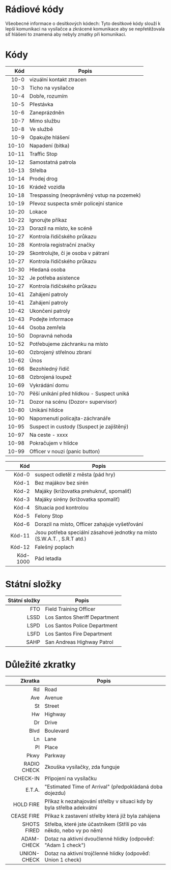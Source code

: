 ﻿# Rádiové kódy

Všeobecné informace o desítkových kódech: Tyto desítkové kódy slouží k lepší komunikaci na vysílačce a zkrácené komunikace aby se nepřetěžovala síť hlášení to znamená aby nebyly zmatky při komunikaci.

# Kódy

| Kód           |     Popis     |
| ------------: | ------------- |
| 10-0      | vizuální kontakt ztracen |
| 10-3      | Ticho na vysílačce |
| 10-4      | Dobře, rozumím |
| 10-5       | Přestávka |
| 10-6      | Zaneprázdněn |
| 10-7      |  Mimo službu |
| 10-8      |  Ve službě |
| 10-9      | Opakujte hlášení |
| 10-10      | Napadení (bitka) |
| 10-11      | Traffic Stop |
| 10-12      | Samostatná patrola |
| 10-13      | Střelba |
| 10-14      |  Prodej drog |
| 10-16      | Krádež vozidla |
| 10-18      | Trespassing (neoprávněný vstup na pozemek) |
| 10-19      | Převoz suspecta směr policejní stanice |
| 10-20      | Lokace |
| 10-22      | Ignorujte příkaz |
| 10-23      | Dorazil na místo, ke scéně |
| 10-27   | Kontrola řidičského průkazu |
| 10-28   | Kontrola registrační značky |
| 10-29   |  Skontrolujte, či je osoba v pátraní |
| 10-27   | Kontrola řidičského průkazu |
| 10-30  | Hledaná osoba |
| 10-32   |  Je potřeba asistence |
| 10-27   | Kontrola řidičského průkazu |
| 10-41   | Zahájení patroly |
| 10-41   | Zahájení patroly |
| 10-42   | Ukončeni patroly |
| 10-43   | Podejte informace |
| 10-44   | Osoba zemřela |
| 10-50   | Dopravná nehoda |
| 10-52   | Potřebujeme záchranku na místo |
| 10-60    | Ozbrojený střelnou zbraní |
| 10-62   | Únos |
| 10-66   | Bezohledný řidič |
| 10-68    | Ozbrojená loupež |
| 10-69   | Vykrádání domu |
| 10-70   | Pěší unikání před hlídkou - Suspect uniká |
| 10-71   | Dozor na scénu (Dozor= supervisor) |
| 10-80  | Unikání hlídce |
| 10-90   | Napomenutí policajta-záchranáře |
| 10-95   |  Suspect in custody (Suspect je zajištěný) |
| 10-97   |  Na ceste - xxxx |
| 10-98  | Pokračujem v hlídce |
| 10-99  | Officer v nouzi (panic button) |

| Kód           |     Popis     |
| ------------: | ------------- |
| Kód-0     | suspect odletěl z města (pád hry) |
| Kód-1    | Bez majákov bez sirén |
| Kód-2     | Majáky (križovatka prehuknuť, spomaliť) |
| Kód-3     | Majáky sirény (križovatka spomaliť) |
| Kód-4     | Situacia pod kontrolou |
| Kód-5     | Felony Stop |
| Kód-6     | Dorazil na místo, Officer zahajuje vyšetřování |
| Kód-11     | Jsou potřeba speciální zásahové jednotky na místo (S.W.A.T. , S.R.T atd.)|
| Kód-12     | Falešný poplach |
| Kód-1000     | Pád letadla |

# Státní složky

| Státní složky      |     Popis     |
| ------------: | ------------- |
| FTO    | Field Training Officer  |
| LSSD    | Los Santos Sheriff Department   |
| LSPD   | Los Santos Police Department   |
| LSFD    | Los Santos Fire Department  |
| SAHP    | San Andreas Highway Patrol  |

# Důležité zkratky

| Zkratka          |     Popis     |
| ------------: | ------------- |
| Rd    | Road  |
| Ave   | Avenue |
| St     | Street  |
| Hw    | Highway  |
| Dr     | Drive  |
| Blvd     | Boulevard  |
| Ln    | Lane  |
| Pl     | Place |
| Pkwy  | Parkway |
| RADIO CHECK  | Zkouška vysílačky, zda funguje |
| CHECK-IN  | Připojení na vysílačku |
| E.T.A.  | "Estimated Time of Arrival" (předpokládaná doba dojezdu)  |
| HOLD FIRE  | Příkaz k nezahajování střelby v situaci kdy by byla střelba adekvátní |
| CEASE FIRE  | Příkaz k zastavení střelby která již byla zahájena |
| SHOTS FIRED  | Střelba, které jste účastníkem (Střílí po vás někdo, nebo vy po něm)  |
| ADAM-CHECK  | Dotaz na aktivní dvoučlenné hlídky (odpověď: "Adam 1 check") |
| UNION-CHECK  | Dotaz na aktivní trojčlenné hlídky (odpověď: Union 1 check)  |
